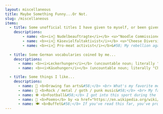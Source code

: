 ```yaml
---
layout: miscellaneous
title: Maybe Something Funny...Or Not.
slug: /miscellaneous
items:
  - title: Some unofficial titles I have given to myself, or been given by people close to me...
    descriptions: 
        - name: <b><i>🍝 Nudelbeauftragte</i></b> <u>"Noodle Commissioner"</u>&#58; A title my partner gave me. Whenever we cook spaghetti or pasta, my primary responsibility is to regularly stir the noodles so that they don't stick to the bottom of the pot. I found the importance of this task too underestimated; every kitchen should have a <i>Nudelbeauftragte</i> so that one always has perfectly cooked noodles. In my opinion, it is more crucial and substantial than many research works. 
        - name: <b><i>🧀 Käsevielfaltaktivist</i></b> <u>"Cheese Diversity Activist"</u>&#58; As a typical half-Mongolian who grew up in Inner Mongolia, I cannot say enough how much I love cheese (and diary products in general). Even after living for several years in Germany, I'm still deeply impressed by the diversity of cheese in Europe. <p>My motto as <i>Käsevielfaltaktivist</i>&#58; "Käse gut, alles gut." ("Cheese good, everything good.") </p>
        - name: <b><i>🥩 Pro-meat activist</i></b>&#58; My rebellion against vegetarianism and veganism. 
    
  - title: Some German vocabularies coined by me...
    descriptions:
      - name: <b><i>Leckerhunger</i></b> (uncountable noun; literally "Yummy-Hunger")&#58; It describes the situation at meal time that you are actually full, but the food is so tasty that you still want to eat one more bite, and one more, and one more.
      - name: <b><i>Käsehunger</i></b> (uncountable noun; literally "Cheese-Hunger")&#58; I'm so often attacked by a strong longing for cheese. I thought I need a word to describe this feeling - after all, if the German language even has words for every teeny-weeny such as "<a href="https://en.wiktionary.org/wiki/Kummerspeck" target="_blank">Kummerspeck</a>" and "<a href="https://en.wiktionary.org/wiki/Vorfreude" target="_blank">Vorfreude</a>", why not just invent one for this?

  - title: Some things I like...
    descriptions:
      - name: 🎨 <b>Drawing fan arts&#58;</b> <br> What's my favorite motive? See <a href="https://qi-yu.github.io/horcrux/" target="_blank">here</a>.
      - name: 🎸 <b>Rock / metal / goth / punk music&#58;</b> <br> My favorite bands? <i>Nightwish / Guns n' Roses / Metallica / Rammstein / Death in June / Sopor Aeternus / L’Âme Immortelle</i> <br> Recently became a fan of the Taiwanese band <a href="https://en.wikipedia.org/wiki/Collage_(Taiwanese_duo)#:~:text=Collage%20(Chinese%3A%20珂拉琪,who%20is%20of%20Minnan%20descent." target="_blank"><i>Collage</i></a>.
      - name: ⚽️ <b>Football&#58;</b> I got into this sport during the European Championship 2024. <br> My favorite players so far? <i>Leroy Sané / Robert Lewandowski</i> 
      - name: 📜 <b>Poems</b> by <a href="https://en.wikipedia.org/wiki/Yuan_Zhen" target="_blank"><i>Yuan Zhen</i></a> (779-831) and lyrics by <a href="https://en.wikipedia.org/wiki/Jiang_Kui" target="_blank"><i>Jiang Kui</i></a> (1155-1221), even if I'm not particularly a fan of literature.
      - name: 🍽️ <b>Buffet&#58;</b> If you've read this far, you've probably already guessed that I love to eat. Yep, I eat a lot, even if my body figure might not indicate this.
---
```

